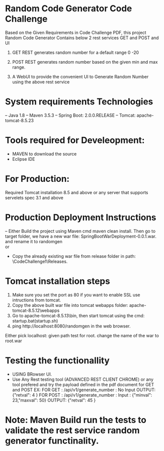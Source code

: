 # Random Code Generator Code Challenge

Based on the Given Requirements in Code Challenge PDF, this project Random Code Generator Contains below 2 rest services GET and POST and UI

1. GET REST generates random number for a default range 0 -20

2. POST REST generates random number based on the given min and max range.

3. A WebUI to provide the convenient UI to Generate Random Number using the above rest service


# System requirements Technologies
– Java 1.8
– Maven 3.5.3
– Spring Boot: 2.0.0.RELEASE
– Tomcat: apache-tomcat-8.5.23

 

# Tools required for Develeopment:

- MAVEN to download the source
- Eclipse IDE


# For Production:
  Required Tomcat installation 8.5 and above or any server that supports servelets spec 3.1 and above
 
# Production Deployment Instructions
– Either Build the project using Maven cmd maven clean install. Then go to target folder, we have a new war file: SpringBootWarDeployment-0.0.1.war. and rename it to randomgen  
  or   
- Copy the already existing war file from release folder in path: \CodeChallenge1\Releases.
  
 
# Tomcat installation steps
 
 1. Make sure you set the port as 80 if you want to enable SSL use intructions from tomcat.
 2. Copy the above built war file into tomcat webapps folder: apache-tomcat-8.5.12\webapps
 3. Go to apache-tomcat-8.5.13\bin, then start tomcat using the cmd: startup.bat(startup.sh)
 4. ping http://localhost:8080/randomgen in the web browser.
  
 
 Either pick localhost: given path
 test for root. change the name of the war to root.war
 
# Testing the functionallity
- USING BRowser UI.
- Use Any Rest testing tool (ADVANCED REST CLIENT CHROME) or any tool prefered and try the payload defined in the pdf document for GET and POST
   EX: FOR GET  :  /api/v1/generate_number : No Input  OUTPUT: {"retval": 4 }
       FOR POST :  /api/v1/generate_number : Input : {"minval": 23,"maxval": 50} OUTPUT: {"retval": 45 }

 
# Note: Maven Build run the tests to validate the rest service random generator functinality.
 
 
 
 
 
 
 
 
 
 
 
